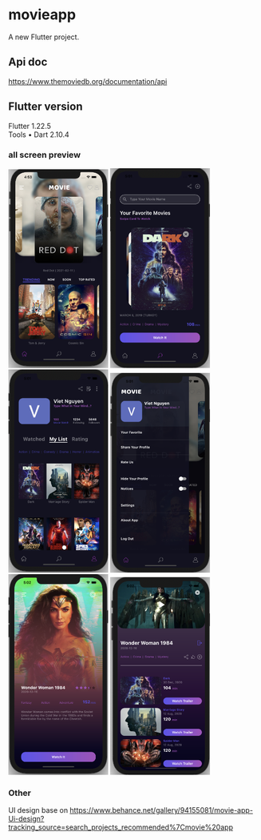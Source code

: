 # movieapp

A new Flutter project.

## Api doc
https://www.themoviedb.org/documentation/api
## Flutter version

Flutter 1.22.5\
Tools • Dart 2.10.4

### all screen preview

<p float="left">
<img src="screenshot/sc_1.png" width="200">
<img src="screenshot/sc_2.png" width="200">
<img src="screenshot/sc_3.png" width="200">
<img src="screenshot/sc_4.png" width="200">
<img src="screenshot/sc_5.png" width="200">
<img src="screenshot/sc_6.png" width="200">
</p>

### Other
UI design base on https://www.behance.net/gallery/94155081/movie-app-Ui-design?tracking_source=search_projects_recommended%7Cmovie%20app
